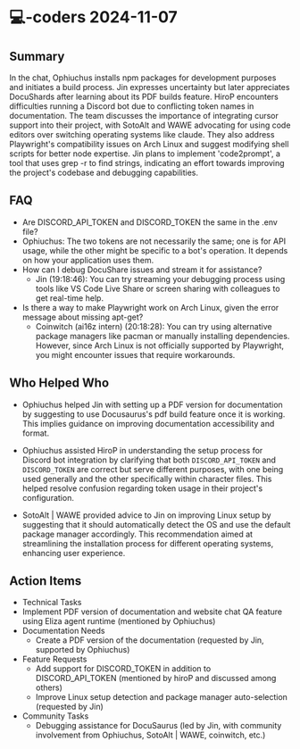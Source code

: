 # 💻-coders 2024-11-07

## Summary

In the chat, Ophiuchus installs npm packages for development purposes and initiates a build process. Jin expresses uncertainty but later appreciates DocuShards after learning about its PDF builds feature. HiroP encounters difficulties running a Discord bot due to conflicting token names in documentation. The team discusses the importance of integrating cursor support into their project, with SotoAlt and WAWE advocating for using code editors over switching operating systems like claude. They also address Playwright's compatibility issues on Arch Linux and suggest modifying shell scripts for better node expertise. Jin plans to implement 'code2prompt', a tool that uses grep -r to find strings, indicating an effort towards improving the project's codebase and debugging capabilities.

## FAQ

- Are DISCORD_API_TOKEN and DISCORD_TOKEN the same in the .env file?
- Ophiuchus: The two tokens are not necessarily the same; one is for API usage, while the other might be specific to a bot's operation. It depends on how your application uses them.
- How can I debug DocuShare issues and stream it for assistance?
    - Jin (19:18:46): You can try streaming your debugging process using tools like VS Code Live Share or screen sharing with colleagues to get real-time help.
- Is there a way to make Playwright work on Arch Linux, given the error message about missing apt-get?
    - Coinwitch (ai16z intern) (20:18:28): You can try using alternative package managers like pacman or manually installing dependencies. However, since Arch Linux is not officially supported by Playwright, you might encounter issues that require workarounds.

## Who Helped Who

- Ophiuchus helped Jin with setting up a PDF version for documentation by suggesting to use Docusaurus's pdf build feature once it is working. This implies guidance on improving documentation accessibility and format.

- Ophiuchus assisted HiroP in understanding the setup process for Discord bot integration by clarifying that both `DISCORD_API_TOKEN` and `DISCORD_TOKEN` are correct but serve different purposes, with one being used generally and the other specifically within character files. This helped resolve confusion regarding token usage in their project's configuration.

- SotoAlt | WAWE provided advice to Jin on improving Linux setup by suggesting that it should automatically detect the OS and use the default package manager accordingly. This recommendation aimed at streamlining the installation process for different operating systems, enhancing user experience.

## Action Items

- Technical Tasks
- Implement PDF version of documentation and website chat QA feature using Eliza agent runtime (mentioned by Ophiuchus)
- Documentation Needs
    - Create a PDF version of the documentation (requested by Jin, supported by Ophiuchus)
- Feature Requests
    - Add support for DISCORD_TOKEN in addition to DISCORD_API_TOKEN (mentioned by hiroP and discussed among others)
    - Improve Linux setup detection and package manager auto-selection (requested by Jin)
- Community Tasks
    - Debugging assistance for DocuSaurus (led by Jin, with community involvement from Ophiuchus, SotoAlt | WAWE, coinwitch, etc.)
